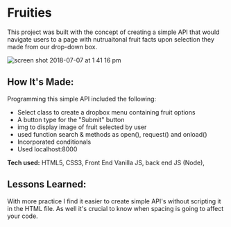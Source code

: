 # Fruities
This project was built with the concept of creating a simple API that would navigate users to a page with nutruaitonal fruit facts upon selection they made from our drop-down box. 

![screen shot 2018-07-07 at 1 41 16 pm](https://user-images.githubusercontent.com/39247861/42413289-7e85ceee-81eb-11e8-8e2c-88cbc841d753.png)

## How It's Made:
  Programming this simple API included the following:
  * Select class to create a dropbox menu containing fruit options
  * A button type for the "Submit" button
  * img to display image of fruit selected by user 
  * used function search & methods as open(), request() and onload() 
  * Incorporated conditionals 
  * Used localhost:8000 
  


**Tech used:** HTML5, CSS3, Front End Vanilla JS, back end JS (Node), 

## Lessons Learned:

With more practice I find it easier to create simple API's without scripting it in the HTML file. As well it's crucial to know when spacing is going to affect your code. 
